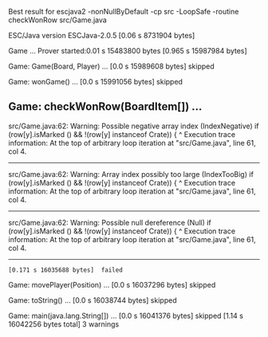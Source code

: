 Best result for escjava2 -nonNullByDefault -cp src -LoopSafe -routine checkWonRow src/Game.java

ESC/Java version ESCJava-2.0.5
    [0.06 s 8731904 bytes]

Game ...
  Prover started:0.01 s 15483800 bytes
    [0.965 s 15987984 bytes]

Game: Game(Board, Player) ...
    [0.0 s 15989608 bytes]  skipped

Game: wonGame() ...
    [0.0 s 15991056 bytes]  skipped

Game: checkWonRow(BoardItem[]) ...
------------------------------------------------------------------------
src/Game.java:62: Warning: Possible negative array index (IndexNegative)
      if (row[y].isMarked () && !(row[y] instanceof Crate)) {
             ^
Execution trace information:
    At the top of arbitrary loop iteration at "src/Game.java", line 61, col 4.

------------------------------------------------------------------------
src/Game.java:62: Warning: Array index possibly too large (IndexTooBig)
      if (row[y].isMarked () && !(row[y] instanceof Crate)) {
             ^
Execution trace information:
    At the top of arbitrary loop iteration at "src/Game.java", line 61, col 4.

------------------------------------------------------------------------
src/Game.java:62: Warning: Possible null dereference (Null)
      if (row[y].isMarked () && !(row[y] instanceof Crate)) {
                ^
Execution trace information:
    At the top of arbitrary loop iteration at "src/Game.java", line 61, col 4.

------------------------------------------------------------------------
    [0.171 s 16035688 bytes]  failed

Game: movePlayer(Position) ...
    [0.0 s 16037296 bytes]  skipped

Game: toString() ...
    [0.0 s 16038744 bytes]  skipped

Game: main(java.lang.String[]) ...
    [0.0 s 16041376 bytes]  skipped
  [1.14 s 16042256 bytes total]
3 warnings
